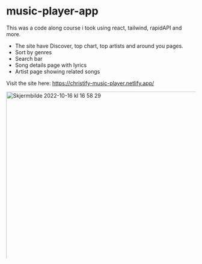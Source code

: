 # music-player-app
This was a code along course i took using react, tailwind, rapidAPI and more.

- The site have Discover, top chart, top artists and around you pages.
- Sort by genres 
- Search bar
- Song details page with lyrics
- Artist page showing related songs

Visit the site here: https://christify-music-player.netlify.app/

<img width="1431" alt="Skjermbilde 2022-10-16 kl  16 58 29" src="https://user-images.githubusercontent.com/57668355/196042567-ec4116f4-485c-4619-97e9-3c8e95e1eb22.png">
